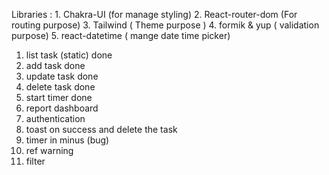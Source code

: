 Libraries :
    1. Chakra-UI (for manage styling)
    2. React-router-dom (For routing purpose)
    3. Tailwind ( Theme purpose )
    4. formik & yup ( validation purpose)
    5. react-datetime ( mange date time picker)

1. list task (static) done
2. add task  done
3. update task done
4. delete task done
5. start timer done
6. report dashboard
7. authentication
8. toast on success and delete the task
9. timer in minus (bug)
10. ref warning
11. filter 